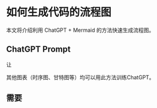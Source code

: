 # 如何生成代码的流程图

本文将介绍利用 ChatGPT + Mermaid 的方法快速生成流程图。



## ChatGPT Prompt

让



其他图表（时序图、甘特图等）均可以用此方法训练ChatGPT。



## 需要





